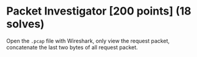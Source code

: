 # Packet Investigator [200 points] (18 solves)
Open the `.pcap` file with Wireshark, only view the request packet, concatenate the last two bytes of all request packet.